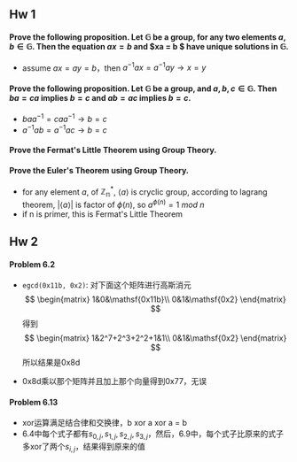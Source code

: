 ## Hw 1

#### Prove the following proposition. Let $\mathbb{G}$ be a group, for any two elements $a, b \in \mathbb{G}$. Then the equation $ax = b$ and $xa = b $ have unique solutions in $\mathbb{G}$.

- assume $ax=ay=b$，then $a^{-1}ax=a^{-1}ay\rightarrow x=y$

#### Prove the following proposition. Let $\mathbb{G}$ be a group, and $a, b, c \in \mathbb{G}$. Then $ba = ca$ implies $b = c$ and $ab = ac$ implies $b = c$.

- $baa^{-1}=caa^{-1}\rightarrow b=c$
- $a^{-1}ab=a^{-1}ac\rightarrow b=c$

#### Prove the Fermat's Little Theorem using Group Theory.

####  Prove the Euler's Theorem using Group Theory.

- for any element $a$, of $\mathbb{Z_n^*}$, $\langle a\rangle$ is cryclic group, according to lagrang theorem, $|\langle a\rangle|$ is factor of $\phi(n)$, so $a^{\phi(n)}=1\ mod\ n$
- if n is primer, this is Fermat's Little Theorem

## Hw 2

#### Problem 6.2

- `egcd(0x11b, 0x2)`:  对下面这个矩阵进行高斯消元
  $$
  \begin{matrix}
  1&0&\mathsf{0x11b}\\
  0&1&\mathsf{0x2}
  \end{matrix}
  $$
  得到
  $$
  \begin{matrix}
  1&2^7+2^3+2^2+1&1\\
  0&1&\mathsf{0x2}
  \end{matrix}
  $$
  所以结果是0x8d

- 0x8d乘以那个矩阵并且加上那个向量得到0x77，无误

#### Problem 6.13

- xor运算满足结合律和交换律，b xor a xor a = b
- 6.4中每个式子都有$s_{0,j}, s_{1,j}, s_{2,j}, s_{3,j}$，然后，6.9中，每个式子比原来的式子多xor了两个$s_{i,j}$，结果得到原来的值

